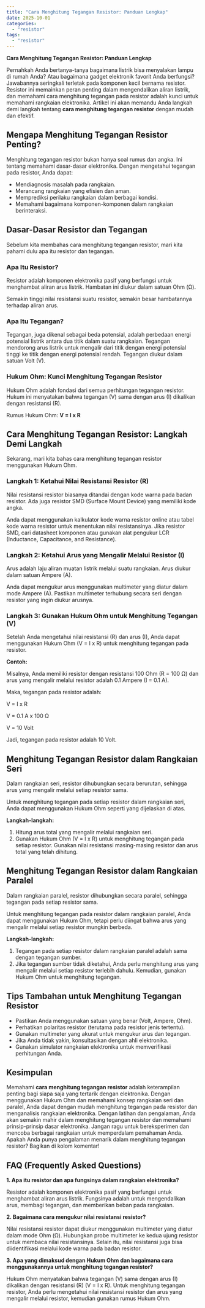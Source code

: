 ```yaml
---
title: "Cara Menghitung Tegangan Resistor: Panduan Lengkap"
date: 2025-10-01
categories: 
  - "resistor"
tags: 
  - "resistor"
---
```


**Cara Menghitung Tegangan Resistor: Panduan Lengkap**

Pernahkah Anda bertanya-tanya bagaimana listrik bisa menyalakan lampu di rumah Anda? Atau bagaimana gadget elektronik favorit Anda berfungsi? Jawabannya seringkali terletak pada komponen kecil bernama resistor. Resistor ini memainkan peran penting dalam mengendalikan aliran listrik, dan memahami cara menghitung tegangan pada resistor adalah kunci untuk memahami rangkaian elektronika. Artikel ini akan memandu Anda langkah demi langkah tentang **cara menghitung tegangan resistor** dengan mudah dan efektif.

## Mengapa Menghitung Tegangan Resistor Penting?

Menghitung tegangan resistor bukan hanya soal rumus dan angka. Ini tentang memahami dasar-dasar elektronika. Dengan mengetahui tegangan pada resistor, Anda dapat:

- Mendiagnosis masalah pada rangkaian.
- Merancang rangkaian yang efisien dan aman.
- Memprediksi perilaku rangkaian dalam berbagai kondisi.
- Memahami bagaimana komponen-komponen dalam rangkaian berinteraksi.

## Dasar-Dasar Resistor dan Tegangan

Sebelum kita membahas cara menghitung tegangan resistor, mari kita pahami dulu apa itu resistor dan tegangan.

### Apa Itu Resistor?

Resistor adalah komponen elektronika pasif yang berfungsi untuk menghambat aliran arus listrik. Hambatan ini diukur dalam satuan Ohm (Ω).

Semakin tinggi nilai resistansi suatu resistor, semakin besar hambatannya terhadap aliran arus.

### Apa Itu Tegangan?

Tegangan, juga dikenal sebagai beda potensial, adalah perbedaan energi potensial listrik antara dua titik dalam suatu rangkaian. Tegangan mendorong arus listrik untuk mengalir dari titik dengan energi potensial tinggi ke titik dengan energi potensial rendah. Tegangan diukur dalam satuan Volt (V).

### Hukum Ohm: Kunci Menghitung Tegangan Resistor

Hukum Ohm adalah fondasi dari semua perhitungan tegangan resistor. Hukum ini menyatakan bahwa tegangan (V) sama dengan arus (I) dikalikan dengan resistansi (R).

Rumus Hukum Ohm: **V = I x R**

## Cara Menghitung Tegangan Resistor: Langkah Demi Langkah

Sekarang, mari kita bahas cara menghitung tegangan resistor menggunakan Hukum Ohm.

### Langkah 1: Ketahui Nilai Resistansi Resistor (R)

Nilai resistansi resistor biasanya ditandai dengan kode warna pada badan resistor. Ada juga resistor SMD (Surface Mount Device) yang memiliki kode angka.

Anda dapat menggunakan kalkulator kode warna resistor online atau tabel kode warna resistor untuk menentukan nilai resistansinya. Jika resistor SMD, cari datasheet komponen atau gunakan alat pengukur LCR (Inductance, Capacitance, and Resistance).

### Langkah 2: Ketahui Arus yang Mengalir Melalui Resistor (I)

Arus adalah laju aliran muatan listrik melalui suatu rangkaian. Arus diukur dalam satuan Ampere (A).

Anda dapat mengukur arus menggunakan multimeter yang diatur dalam mode Ampere (A). Pastikan multimeter terhubung secara seri dengan resistor yang ingin diukur arusnya.

### Langkah 3: Gunakan Hukum Ohm untuk Menghitung Tegangan (V)

Setelah Anda mengetahui nilai resistansi (R) dan arus (I), Anda dapat menggunakan Hukum Ohm (V = I x R) untuk menghitung tegangan pada resistor.

**Contoh:**

Misalnya, Anda memiliki resistor dengan resistansi 100 Ohm (R = 100 Ω) dan arus yang mengalir melalui resistor adalah 0.1 Ampere (I = 0.1 A).

Maka, tegangan pada resistor adalah:

V = I x R

V = 0.1 A x 100 Ω

V = 10 Volt

Jadi, tegangan pada resistor adalah 10 Volt.

## Menghitung Tegangan Resistor dalam Rangkaian Seri

Dalam rangkaian seri, resistor dihubungkan secara berurutan, sehingga arus yang mengalir melalui setiap resistor sama.

Untuk menghitung tegangan pada setiap resistor dalam rangkaian seri, Anda dapat menggunakan Hukum Ohm seperti yang dijelaskan di atas.

**Langkah-langkah:**

1. Hitung arus total yang mengalir melalui rangkaian seri.
2. Gunakan Hukum Ohm (V = I x R) untuk menghitung tegangan pada setiap resistor. Gunakan nilai resistansi masing-masing resistor dan arus total yang telah dihitung.

## Menghitung Tegangan Resistor dalam Rangkaian Paralel

Dalam rangkaian paralel, resistor dihubungkan secara paralel, sehingga tegangan pada setiap resistor sama.

Untuk menghitung tegangan pada resistor dalam rangkaian paralel, Anda dapat menggunakan Hukum Ohm, tetapi perlu diingat bahwa arus yang mengalir melalui setiap resistor mungkin berbeda.

**Langkah-langkah:**

1. Tegangan pada setiap resistor dalam rangkaian paralel adalah sama dengan tegangan sumber.
2. Jika tegangan sumber tidak diketahui, Anda perlu menghitung arus yang mengalir melalui setiap resistor terlebih dahulu. Kemudian, gunakan Hukum Ohm untuk menghitung tegangan.

## Tips Tambahan untuk Menghitung Tegangan Resistor

- Pastikan Anda menggunakan satuan yang benar (Volt, Ampere, Ohm).
- Perhatikan polaritas resistor (terutama pada resistor jenis tertentu).
- Gunakan multimeter yang akurat untuk mengukur arus dan tegangan.
- Jika Anda tidak yakin, konsultasikan dengan ahli elektronika.
- Gunakan simulator rangkaian elektronika untuk memverifikasi perhitungan Anda.

## Kesimpulan

Memahami **cara menghitung tegangan resistor** adalah keterampilan penting bagi siapa saja yang tertarik dengan elektronika. Dengan menggunakan Hukum Ohm dan memahami konsep rangkaian seri dan paralel, Anda dapat dengan mudah menghitung tegangan pada resistor dan menganalisis rangkaian elektronika. Dengan latihan dan pengalaman, Anda akan semakin mahir dalam menghitung tegangan resistor dan memahami prinsip-prinsip dasar elektronika. Jangan ragu untuk bereksperimen dan mencoba berbagai rangkaian untuk memperdalam pemahaman Anda. Apakah Anda punya pengalaman menarik dalam menghitung tegangan resistor? Bagikan di kolom komentar!

## FAQ (Frequently Asked Questions)

**1\. Apa itu resistor dan apa fungsinya dalam rangkaian elektronika?**

Resistor adalah komponen elektronika pasif yang berfungsi untuk menghambat aliran arus listrik. Fungsinya adalah untuk mengendalikan arus, membagi tegangan, dan memberikan beban pada rangkaian.

**2\. Bagaimana cara mengukur nilai resistansi resistor?**

Nilai resistansi resistor dapat diukur menggunakan multimeter yang diatur dalam mode Ohm (Ω). Hubungkan probe multimeter ke kedua ujung resistor untuk membaca nilai resistansinya. Selain itu, nilai resistansi juga bisa diidentifikasi melalui kode warna pada badan resistor.

**3\. Apa yang dimaksud dengan Hukum Ohm dan bagaimana cara menggunakannya untuk menghitung tegangan resistor?**

Hukum Ohm menyatakan bahwa tegangan (V) sama dengan arus (I) dikalikan dengan resistansi (R) (V = I x R). Untuk menghitung tegangan resistor, Anda perlu mengetahui nilai resistansi resistor dan arus yang mengalir melalui resistor, kemudian gunakan rumus Hukum Ohm.
